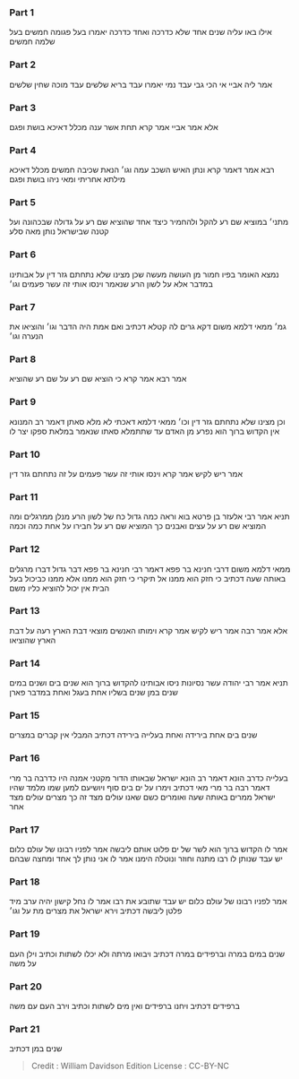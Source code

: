 
### Part 1
אילו באו עליה שנים אחד שלא כדרכה ואחד כדרכה יאמרו בעל פגומה חמשים בעל שלמה חמשים

### Part 2
אמר ליה אביי אי הכי גבי עבד נמי יאמרו עבד בריא שלשים עבד מוכה שחין שלשים

### Part 3
אלא אמר אביי אמר קרא תחת אשר ענה מכלל דאיכא בושת ופגם

### Part 4
רבא אמר דאמר קרא ונתן האיש השכב עמה וגו׳ הנאת שכיבה חמשים מכלל דאיכא מילתא אחריתי ומאי ניהו בושת ופגם

### Part 5
מתני׳ במוציא שם רע להקל ולהחמיר כיצד אחד שהוציא שם רע על גדולה שבכהונה ועל קטנה שבישראל נותן מאה סלע

### Part 6
נמצא האומר בפיו חמור מן העושה מעשה שכן מצינו שלא נתחתם גזר דין על אבותינו במדבר אלא על לשון הרע שנאמר וינסו אותי זה עשר פעמים וגו׳

### Part 7
גמ׳ ממאי דלמא משום דקא גרים לה קטלא דכתיב ואם אמת היה הדבר וגו׳ והוציאו את הנערה וגו׳

### Part 8
אמר רבא אמר קרא כי הוציא שם רע על שם רע שהוציא

### Part 9
וכן מצינו שלא נתחתם גזר דין וכו׳ ממאי דלמא דאכתי לא מלא סאתן דאמר רב המנונא אין הקדוש ברוך הוא נפרע מן האדם עד שתתמלא סאתו שנאמר במלאת ספקו יצר לו

### Part 10
אמר ריש לקיש אמר קרא וינסו אותי זה עשר פעמים על זה נתחתם גזר דין

### Part 11
תניא אמר רבי אלעזר בן פרטא בוא וראה כמה גדול כח של לשון הרע מנלן ממרגלים ומה המוציא שם רע על עצים ואבנים כך המוציא שם רע על חבירו על אחת כמה וכמה

### Part 12
ממאי דלמא משום דרבי חנינא בר פפא דאמר רבי חנינא בר פפא דבר גדול דברו מרגלים באותה שעה דכתיב כי חזק הוא ממנו אל תיקרי כי חזק הוא ממנו אלא ממנו כביכול בעל הבית אין יכול להוציא כליו משם

### Part 13
אלא אמר רבה אמר ריש לקיש אמר קרא וימותו האנשים מוצאי דבת הארץ רעה על דבת הארץ שהוציאו

### Part 14
תניא אמר רבי יהודה עשר נסיונות ניסו אבותינו להקדוש ברוך הוא שנים בים ושנים במים שנים במן שנים בשליו אחת בעגל ואחת במדבר פארן

### Part 15
שנים בים אחת בירידה ואחת בעלייה בירידה דכתיב המבלי אין קברים במצרים 

### Part 16
בעלייה כדרב הונא דאמר רב הונא ישראל שבאותו הדור מקטני אמנה היו כדרבה בר מרי דאמר רבה בר מרי מאי דכתיב וימרו על ים בים סוף ויושיעם למען שמו מלמד שהיו ישראל ממרים באותה שעה ואומרים כשם שאנו עולים מצד זה כך מצרים עולים מצד אחר

### Part 17
אמר לו הקדוש ברוך הוא לשר של ים פלוט אותם ליבשה אמר לפניו רבונו של עולם כלום יש עבד שנותן לו רבו מתנה וחוזר ונוטלה הימנו אמר לו אני נותן לך אחד ומחצה שבהם

### Part 18
אמר לפניו רבונו של עולם כלום יש עבד שתובע את רבו אמר לו נחל קישון יהיה ערב מיד פלטן ליבשה דכתיב וירא ישראל את מצרים מת על וגו׳

### Part 19
שנים במים במרה וברפידים במרה דכתיב ויבואו מרתה ולא יכלו לשתות וכתיב וילן העם על משה

### Part 20
ברפידים דכתיב ויחנו ברפידים ואין מים לשתות וכתיב וירב העם עם משה

### Part 21
שנים במן דכתיב

>Credit : William Davidson Edition
>License : CC-BY-NC